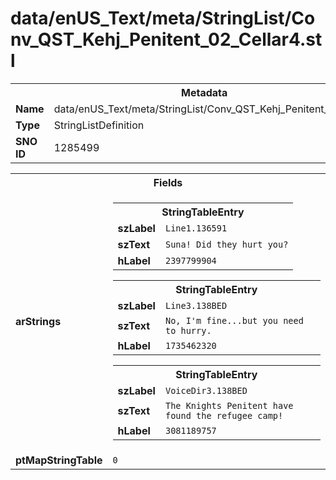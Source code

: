<h1>data/enUS_Text/meta/StringList/Conv_QST_Kehj_Penitent_02_Cellar4.stl</h1><table><tr><th colspan="100%">Metadata</th></tr><tr><td><b>Name</b></td><td>data/enUS_Text/meta/StringList/Conv_QST_Kehj_Penitent_02_Cellar4.stl</td></tr><tr><td><b>Type</b></td><td>StringListDefinition</td></tr><tr><td><b>SNO ID</b></td><td>1285499</td></tr></table>

<table><tr><th colspan="100%">Fields</th></tr><tr><td><b>arStrings</b></td><td><table><tr><th colspan="100%">StringTableEntry</th></tr><tr><td><b>szLabel</b></td><td><code>Line1.136591</code></td></tr><tr><td><b>szText</b></td><td><code>Suna! Did they hurt you?</code></td></tr><tr><td><b>hLabel</b></td><td><code>2397799904</code></td></tr></table>


<table><tr><th colspan="100%">StringTableEntry</th></tr><tr><td><b>szLabel</b></td><td><code>Line3.138BED</code></td></tr><tr><td><b>szText</b></td><td><code>No, I'm fine...but you need to hurry.</code></td></tr><tr><td><b>hLabel</b></td><td><code>1735462320</code></td></tr></table>


<table><tr><th colspan="100%">StringTableEntry</th></tr><tr><td><b>szLabel</b></td><td><code>VoiceDir3.138BED</code></td></tr><tr><td><b>szText</b></td><td><code>The Knights Penitent have found the refugee camp!</code></td></tr><tr><td><b>hLabel</b></td><td><code>3081189757</code></td></tr></table>


</td></tr><tr><td><b>ptMapStringTable</b></td><td><code>0</code></td></tr></table>

